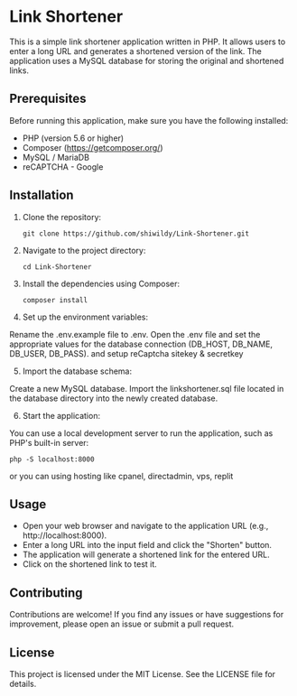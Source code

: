 # Link Shortener
This is a simple link shortener application written in PHP. It allows users to enter a long URL and generates a shortened version of the link. The application uses a MySQL database for storing the original and shortened links.

## Prerequisites
Before running this application, make sure you have the following installed:

- PHP (version 5.6 or higher)
- Composer (https://getcomposer.org/)
- MySQL / MariaDB
- reCAPTCHA - Google

## Installation

1. Clone the repository:

   ```shell
   git clone https://github.com/shiwildy/Link-Shortener.git
   ```

2. Navigate to the project directory:
    ```shell
    cd Link-Shortener
    ```

3. Install the dependencies using Composer:
    ```shell
    composer install
    ```

4. Set up the environment variables:

Rename the .env.example file to .env.
Open the .env file and set the appropriate values for the database connection (DB_HOST, DB_NAME, DB_USER, DB_PASS).
and setup reCaptcha sitekey & secretkey

5. Import the database schema:

Create a new MySQL database.
Import the linkshortener.sql file located in the database directory into the newly created database.

6. Start the application:

You can use a local development server to run the application, such as PHP's built-in server:
```shell
php -S localhost:8000
```

or you can using hosting like cpanel, directadmin, vps, replit

## Usage
- Open your web browser and navigate to the application URL (e.g., http://localhost:8000).
- Enter a long URL into the input field and click the "Shorten" button.
- The application will generate a shortened link for the entered URL.
- Click on the shortened link to test it.

## Contributing

Contributions are welcome! If you find any issues or have suggestions for improvement, please open an issue or submit a pull request.

## License
This project is licensed under the MIT License. See the LICENSE file for details.

